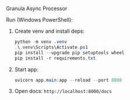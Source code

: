 Granula Async Processor

Run (Windows PowerShell):

1. Create venv and install deps:
   
   ```powershell
   python -m venv .venv
   .\.venv\Scripts\Activate.ps1
   pip install --upgrade pip setuptools wheel
   pip install -r requirements.txt
   ```

2. Start app:
   
   ```powershell
   uvicorn app.main:app --reload --port 8000
   ```

3. Open docs: `http://localhost:8000/docs` 